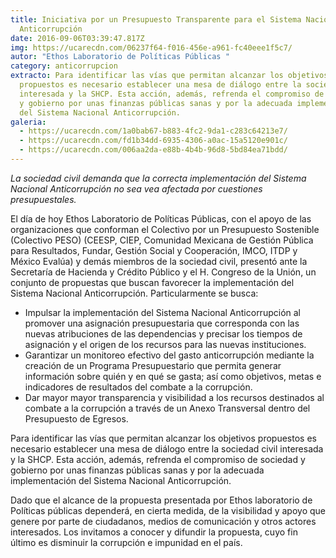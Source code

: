 ```yaml
---
title: Iniciativa por un Presupuesto Transparente para el Sistema Nacional
  Anticorrupción
date: 2016-09-06T03:39:47.817Z
img: https://ucarecdn.com/06237f64-f016-456e-a961-fc40eee1f5c7/
autor: "Ethos Laboratorio de Políticas Públicas "
category: anticorrupcion
extracto: Para identificar las vías que permitan alcanzar los objetivos
  propuestos es necesario establecer una mesa de diálogo entre la sociedad civil
  interesada y la SHCP. Esta acción, además, refrenda el compromiso de sociedad
  y gobierno por unas finanzas públicas sanas y por la adecuada implementación
  del Sistema Nacional Anticorrupción.
galeria:
  - https://ucarecdn.com/1a0bab67-b883-4fc2-9da1-c283c64213e7/
  - https://ucarecdn.com/fd1b34dd-6935-4306-a0ac-15a5120e901c/
  - https://ucarecdn.com/006aa2da-e88b-4b4b-96d8-5bd84ea71bdd/
---
```

*La sociedad civil demanda que la correcta implementación del Sistema Nacional Anticorrupción no sea vea afectada por cuestiones presupuestales.*

El día de hoy Ethos Laboratorio de Políticas Públicas, con el apoyo de las organizaciones que conforman el Colectivo por un Presupuesto Sostenible (Colectivo PESO) (CEESP, CIEP, Comunidad Mexicana de Gestión Pública para Resultados, Fundar, Gestión Social y Cooperación, IMCO, ITDP y México Evalúa) y demás miembros de la sociedad civil, presentó ante la Secretaría de Hacienda y Crédito Público y el H. Congreso de la Unión, un conjunto de propuestas que buscan favorecer la implementación del Sistema Nacional Anticorrupción. Particularmente se busca:

* Impulsar la implementación del Sistema Nacional Anticorrupción al promover una asignación presupuestaria que corresponda con las nuevas atribuciones de las dependencias y precisar los tiempos de asignación y el origen de los recursos para las nuevas instituciones.
* Garantizar un monitoreo efectivo del gasto anticorrupción mediante la creación de un Programa Presupuestario que permita generar información sobre quién y en qué se gasta; así como objetivos, metas e indicadores de resultados del combate a la corrupción.
* Dar mayor mayor transparencia y visibilidad a los recursos destinados al combate a la corrupción a través de un Anexo Transversal dentro del Presupuesto de Egresos.

Para identificar las vías que permitan alcanzar los objetivos propuestos es necesario establecer una mesa de diálogo entre la sociedad civil interesada y la SHCP. Esta acción, además, refrenda el compromiso de sociedad y gobierno por unas finanzas públicas sanas y por la adecuada implementación del Sistema Nacional Anticorrupción.

Dado que el alcance de la propuesta presentada por Ethos laboratorio de Políticas públicas dependerá, en cierta medida, de la visibilidad y apoyo que genere por parte de ciudadanos, medios de comunicación y otros actores interesados. Los invitamos a conocer y difundir la propuesta, cuyo fin último es disminuir la corrupción e impunidad en el país.
